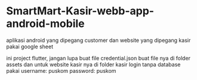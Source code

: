 # SmartMart-Kasir-webb-app-android-mobile
aplikasi android yang dipegang customer dan website yang dipegang kasir pakai google sheet

ini project flutter, jangan lupa buat file credential.json buat file nya di folder assets dan untuk website kasir nya di folder kasir login tanpa database pakai username: puskom password: puskom 
